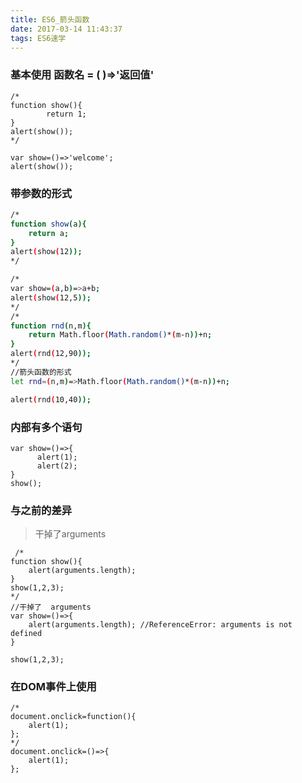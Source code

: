```yaml
---
title: ES6_箭头函数
date: 2017-03-14 11:43:37
tags: ES6速学
---
```



### 基本使用    函数名 = ( )=>'返回值'
```
/*
function show(){
        return 1;
}
alert(show());
*/
   
var show=()=>'welcome';
alert(show());
``` 
### 带参数的形式
```bash
/*
function show(a){
    return a;
}
alert(show(12));
*/

/*
var show=(a,b)=>a+b;
alert(show(12,5));
*/
/*
function rnd(n,m){
    return Math.floor(Math.random()*(m-n))+n;
}
alert(rnd(12,90));
*/
//箭头函数的形式
let rnd=(n,m)=>Math.floor(Math.random()*(m-n))+n;

alert(rnd(10,40));
```
### 内部有多个语句
```
var show=()=>{
      alert(1);
      alert(2);
}
show();
```
### 与之前的差异
> 干掉了arguments
```
 /*
function show(){
    alert(arguments.length);
}
show(1,2,3);
*/
//干掉了  arguments
var show=()=>{
    alert(arguments.length); //ReferenceError: arguments is not defined
}

show(1,2,3);
```
### 在DOM事件上使用
```
/*
document.onclick=function(){
    alert(1);
};
*/
document.onclick=()=>{
    alert(1);
};
```


